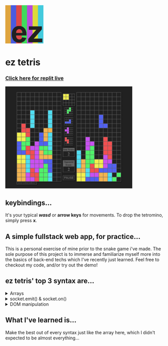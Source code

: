 <img src="https://github.com/suntoes/ez-tetris-online/blob/master/utils/ez-tetris.jpg" alt="ez tetris logo" width="120"/>

# ez tetris

### [Click here for replit live](https://ez-tetris-online.suntoes.repl.co/)

<a href="https://ez-tetris-online.suntoes.repl.co/">
<img src="https://github.com/suntoes/ez-tetris-online/blob/master/utils/ez-tetris-gameplay.jpg" alt="gameplay" width="400"/>
</a>

## keybindings...
It's your typical <b><i>wasd</i></b> or <b>arrow keys</b> for movements. To drop the tetromino, simply press <b>x</b>.

## A simple fullstack web app, for practice...
This is a personal exercise of mine prior to the snake game i've made. 
The sole purpose of this project is to immerse and familiarize myself more into the basics of back-end techs which I've recently just learned. 
Feel free to checkout my code, and/or try out the demo!

## ez tetris' top 3 syntax are...
<details>
  <summary>Arrays</summary>
<br>

Here are 4 arrays inside an array of T tetromino, each defines a unique rotation but overall represents the T shaped tetromino. 
If we were to take the first out of four elements for example, and set the width as 4 that represents a 4x4 2d array table, the array would sum up to be <b>[ 1, 4, 5, 6 ]</b>.

```javascript
[ // the t tetromino at public/js/game-utils.js line#231
    [1,width,width+1,width+2],
    [1,width+1,width+2,width*2+1],
    [width,width+1,width+2,width*2+1],
    [1,width,width+1,width*2+1]
], 
```
<br>

Now put <b>[ 1, 4, 5, 6 ]</b> into an iterator that shades up the <b>nth</b> index of an 4x4 2d array DOM table that has a length of 16. 
Remember that array starts with an index value of 0. The result would go something like this:

<table>
  <tr>
    <td>&nbsp;&nbsp;</td>
    <td>O</td>
    <td>&nbsp;&nbsp;</td>
    <td>&nbsp;&nbsp;</td>
  </tr>
  <tr>
    <td>O</td>
    <td>O</td>
    <td>O</td>
    <td>&nbsp;&nbsp;</td>
  </tr>
  <tr>
    <td>&nbsp;&nbsp;</td>
    <td>&nbsp;&nbsp;</td>
    <td>&nbsp;&nbsp;</td>
    <td>&nbsp;&nbsp;</td>
  </tr>
  <tr>
    <td>&nbsp;&nbsp;</td>
    <td>&nbsp;&nbsp;</td>
    <td>&nbsp;&nbsp;</td>
    <td>&nbsp;&nbsp;</td>
  </tr>
</table>
<br>

Now increment every value of <b>[ 1, 4, 5, 6 ]</b> which would be <b>[ 2, 5, 6, 7 ]</b>, to move it to the left.

<table>
  <tr>
    <td>&nbsp;&nbsp;</td>
    <td>&nbsp;&nbsp;</td>
    <td>O</td>
    <td>&nbsp;&nbsp;</td>
  </tr>
  <tr>
    <td>&nbsp;&nbsp;</td>
    <td>O</td>
    <td>O</td>
    <td>O</td>
  </tr>
  <tr>
    <td>&nbsp;&nbsp;</td>
    <td>&nbsp;&nbsp;</td>
    <td>&nbsp;&nbsp;</td>
    <td>&nbsp;&nbsp;</td>
  </tr>
  <tr>
    <td>&nbsp;&nbsp;</td>
    <td>&nbsp;&nbsp;</td>
    <td>&nbsp;&nbsp;</td>
    <td>&nbsp;&nbsp;</td>
  </tr>
</table>
<br>

Then move <b>[ 2, 5, 6, 7 ]</b> down by adding width = 4 to each value which would be <b>[ 4, 9, 10, 11 ]</b>.

<table>
  <tr>
    <td>&nbsp;&nbsp;</td>
    <td>&nbsp;&nbsp;</td>
    <td>&nbsp;&nbsp;</td>
    <td>&nbsp;&nbsp;</td>
  </tr>
  <tr>
    <td>&nbsp;&nbsp;</td>
    <td>&nbsp;&nbsp;</td>
    <td>O</td>
    <td>&nbsp;&nbsp;</td>
  </tr>
  <tr>
    <td>&nbsp;&nbsp;</td>
    <td>O</td>
    <td>O</td>
    <td>O</td>
  </tr>
  <tr>
    <td>&nbsp;&nbsp;</td>
    <td>&nbsp;&nbsp;</td>
    <td>&nbsp;&nbsp;</td>
    <td>&nbsp;&nbsp;</td>
  </tr>
</table>
<br>

Nevertheless, this is only the gist of array's magic. A lot of function, ifs, and modulus would be involved if we were to rotate, restrict the tetromino's movement to only the inside of the grid and/or make it still.

<hr>
</details>
<details>
  <summary>socket.emit() & socket.on() </summary>
<br>

socket.io's .emit() and .on() plays a rather important role for the client's side. It represents the channel that connecs the server to client and vice-versa.
Take this emit for example, a function that calls when someone loads up the game window, in other words a "join" for an online game.

```javascript
// the user variables from url query at public/js/game.js line#5
let { username, host } = Qs.parse(location.search, { 
    ignoreQueryPrefix: true
});
...

// takes up user variables, and send it to the server at public/js/game.js line#39
socket.emit('joinRoom', { username, host });
```

Now then, in my tetris game, a joinRoom emit to server would only mean 2 things, either join as the first player and be the host, or join as the second player and be the challenger.
It is evaluated in the server with the use of MongoDB database but that is reserved for another discussion.

Take this on for example, still on the client side, which receive <i>broadcast</i> emits from the server side that represents a "player join".

```javascript
// listens when a player join at public/js/game.js line#41
socket.on('userJoin', user => {
    playSolo = false;
    opponentJoined();  // updates DOM ui for 2 player
     
    // notifies a makeshift alert function to host if not playing/alive
    if(!player.alive) {
        emitNotif(`${user} joined.`, notif, container);
    }
})
```

<hr>
</details>
<details>
  <summary>DOM manipulation</summary>
<br>

DOM manipulations is still one of the core of my game, as either I still don't know any other render tech yet for javascript or simply because it is reliable.
One of which core DOM manipulations is the draw function:

```javascript
function draw() {
    // takes up current tetromino shape which is an array of index values at public/js/game.js line#309
    currentTetromino.forEach(index => {
        // cells as the array of DOM divs, gets manipulated on index + currentIndex (serve as the tetromino position in x-axis)
        cells[index + currentIndex].classList.add('blocks');
        cells[index + currentIndex].style.backgroundColor = tetrominoesColors[currentShape];
        }
    )
    // updates screen of player obj and send it to the server
    player.screen = grid.innerHTML;
    sendGameDataToServer();
}

// a complete opposite version of this exists that undos the DOM manipulation, which is the undraw() function at public/js/game.js line#319
```

<hr>
</details>

## What I've learned is...
Make the best out of every syntax just like the array here, which I didn't expected to be almost everything...
